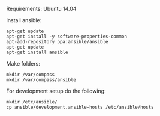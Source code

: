 Requirements: Ubuntu 14.04

Install ansible:
```
apt-get update
apt-get install -y software-properties-common
apt-add-repository ppa:ansible/ansible
apt-get update
apt-get install ansible
```

Make folders:
```
mkdir /var/compass
mkdir /var/compass/ansible
```

For development setup do the following:

```
mkdir /etc/ansible/
cp ansible/development.ansible-hosts /etc/ansible/hosts
```
